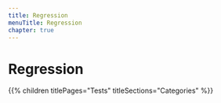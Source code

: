 ```yaml
---
title: Regression
menuTitle: Regression
chapter: true
---
```


# Regression

{{% children titlePages="Tests" titleSections="Categories" %}}
